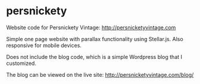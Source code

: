 # persnickety
Website code for Persnickety Vintage: http://persnicketyvintage.com

Simple one page website with parallax functionality using Stellar.js. Also responsive for mobile devices.

Does not include the blog code, which is a simple Wordpress blog that I customized. 

The blog can be viewed on the live site: http://persnicketyvintage.com/blog/
